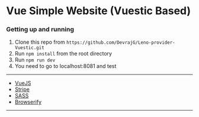 Vue Simple Website (Vuestic Based)
============


### Getting up and running

1. Clone this repo from `https://github.com/DevrajG/Leno-provider-Vuestic.git`
2. Run `npm install` from the root directory
3. Run `npm run dev`
4. You need to go to localhost:8081 and test

---

- [VueJS](https://vuejs.org/v2/guide/)
- [Stripe](https://stripe.com/)
- [SASS](http://sass-lang.com/)
- [Browserify](http://browserify.org/)


---

